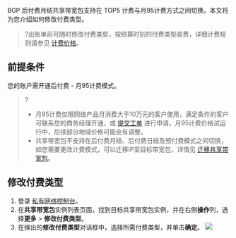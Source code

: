 BGP 后付费月结共享带宽包支持在 TOP5 计费与月95计费方式之间切换。本文将为您介绍如何修改付费类型。
>?出账单前可随时修改付费类型，按结算时刻的付费类型收费，详细计费规则请参见 [计费价格](https://cloud.tencent.com/document/product/684/15255)。

## 前提条件
您的账户需开通后付费 - 月95计费模式。
>?
>- 月95计费仅限网络产品月消费大于10万元的客户使用，满足条件的客户可联系您的商务经理开通，或 [提交工单](https://console.cloud.tencent.com/workorder/category) 进行申请。月95计费价格试运行中，后续部分地域价格可能会有调整。
>- 共享带宽包不支持在后付费月结、后付费日结及预付费模式之间切换，如您需要更改计费模式，可以迁移IP至目标带宽包，详情见 [迁移共享带宽包](https://cloud.tencent.com/document/product/684/62820)。
>

## 修改付费类型

1. 登录 [私有网络控制台](https://console.cloud.tencent.com/vpc/package?rid=1)。
2. 在**共享带宽包**实例列表页面，找到目标共享带宽包实例，并在右侧**操作**列，选择**更多** > **修改付费类型**。
3. 在弹出的**修改付费类型**对话框中，选择所需付费类型，并单击**确定**。
![](https://main.qcloudimg.com/raw/0dc55651be5fe6ec09a7ddbcd5931654.png)
